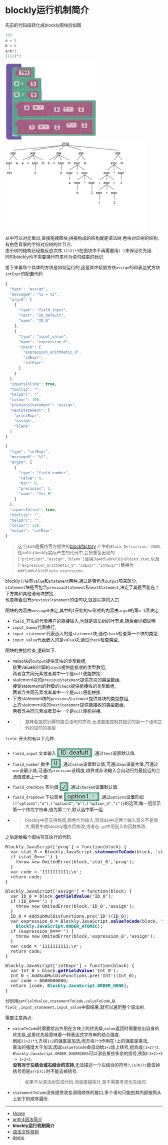 # blockly运行机制简介

先前的代码段转化成blockly图块后如图
``` js
193
a = 5
b = 6
a+b*2
(1+2)*3
```
<p><img src="./img/asmd.png" alt="asmd" width="300" style="float:left"><img src="./img/expr_parse_tree.png" alt="parse_tree" width="450" style="float:left"></p><br style="clear:both">

从中可以对比看出,直接拖拽图块,拼接构成的结构就是语法树.色块对应树的结构,有白色背景的字符对应树的叶节点.  
由于树的结构已经能反应次序,`(1+2)*3`在图块中不再需要用`( )`来保证优先级.  
同时blockly也不需要换行符来作为语句结束的标记.  

接下来看每个具体的方块是如何运行的,这是其中赋值方块`assign`的和表达式方块`intExpr`的配置代码  
``` js
{
  "type": "assign",
  "message0": "%1 = %2",
  "args0": [
    {
      "type": "field_input",
      "text": "ID_default",
      "name": "ID_0"
    },
    {
      "type": "input_value",
      "name": "expression_0",
      "check": [
        "expression_arithmetic_0",
        "idExpr",
        "intExpr"
      ]
    }
  ],
  "inputsInline": true,
  "tooltip": "",
  "helpUrl": "",
  "colour": 160,
  "previousStatement": "assign",
  "nextStatement": [
    "printExpr",
    "assign",
    "blank"
  ]
}
```
``` js
{
  "type": "intExpr",
  "message0": "%1",
  "args0": [
    {
      "type": "field_number",
      "value": 0,
      "min": 0,
      "precision": 1,
      "name": "Int_0"
    }
  ],
  "inputsInline": true,
  "tooltip": "",
  "helpUrl": "",
  "colour": 330,
  "output": "intExpr"
}
```
> 这个json是模仿官方提供的[blockfactory](https://blockly-demo.appspot.com/static/demos/blockfactory/index.html) 产生的`Block Definition: JSON`,在antlr-blockly实际产生的代码中,会把重复出现的`["printExpr","assign","blank"]`替换为`AddSubMulDivBlocks.stat`,以及`["expression_arithmetic_0","idExpr","intExpr"]`替换为`AddSubMulDivBlocks.expression`.  

blockly方块有`value`和`statement`两种,通过是否包含`output`项来区分,  
`statement`块是否包含`previousStatement`和`nextStatement`,决定了其是否能在上下方向和其他语句块拼接,  
也意味着没有`previousStatement`的语句块,就是程序的入口.  

图块的内容由`message0`决定,其中的`1`开始的` %n `形式的内容由`args0`的第`n-1`项决定:  
+ `field_`开头的代表用户的直接输入,也就是语法树的叶节点,随后会详细说明  
+ `input_dummy`代表换行,  
+ `input_statement`代表嵌入的是`statement`块,通过`check`检查第一个块的类型,  
+ `input_value`代表嵌入的是`value`块,通过`check`检查类型,  

图块的拼接检查,逻辑如下:  
+ value块的`output`提供其块的类型数组,  
  接受value的针脚的`check`提供能接收的类型数组,  
  两者含共同元素或者其中一个是`null`便能拼接.
+ statement块的`previousStatement`提供其块的类型数组,  
  接受statement的针脚的`check`提供能接收的类型数组,  
  两者含共同元素或者其中一个是`null`便能拼接.
+ 下方statement块的`previousStatement`提供其块的类型数组,  
  上方statement块的`nextStatement`提供能接收的类型数组,  
  两者含共同元素或者其中一个是`null`便能拼接.
+ > 意味着提供针脚的接受语句的方块,无法直接控制其接受的第一个语句之外的语句的类型

`field_`开头的有以下几种:  
+ `field_input` 文本输入 <img src="./img/field_input_demo.png" alt="field_input" style="position:relative;top:8px;"> ,通过`text`设置默认值.
+ `field_number` 数字 <img src="./img/field_number_demo.png" alt="field_number" style="position:relative;top:8px;"> ,通过`value`设置默认值,可通过`max`设最大值,可通过`min`设最小值,可通过`precision`设精度,越界或非法输入会自动归为最接近的合法值或者上一个值.
+ `field_checkbox` 布尔值 <img src="./img/field_checkbox_demo.png" alt="field_checkbox" style="position:relative;top:8px;"> ,通过`checked`设置默认值.
+ `field_dropdown` 下拉菜单 <img src="./img/field_dropdown_demo.png" alt="field_dropdown" style="position:relative;top:8px;"> ,通过`options`设置形如`[["option1","a"],["option2","b"],["option_3","c"]]`的选项,每一组显示第一个作为字符串,值为第二个,默认选中第一组.  
+ > blockly中还支持角度,颜色作为输入,常规dsl中这两个输入意义不是很大,需要生成blockly程序后修改,或者在`.g4`中用嵌入的函数修改.

之后是给每个图块写其执行的代码
<pre>
Blockly.JavaScript['prog'] = function(block) {
  var stat_0 = Blockly.JavaScript.<span style="font-weight: bold;color:navy">statementToCode</span>(block, 'stat_0');
  if (stat_0==='') {
    throw new OmitedError(block,'stat_0','prog');
  }
  var code = '1111111111;\n';
  return code;
}
</pre>
<pre>
Blockly.JavaScript['assign'] = function(block) {
  var ID_0 = block.<span style="font-weight: bold;color:navy">getFieldValue</span>('ID_0');
  if (ID_0==='') {
    throw new OmitedError(block,'ID_0','assign');
  }
  ID_0 = AddSubMulDivFunctions.pre('ID')(ID_0);
  var expression_0 = Blockly.JavaScript.<span style="font-weight: bold;color:navy">valueToCode</span>(block, 'expression_0', 
    <span style="font-weight: bold;color:teal">Blockly.JavaScript.ORDER_ATOMIC</span>);
  if (expression_0==='') {
    throw new OmitedError(block,'expression_0','assign');
  }
  var code = '1111111111;\n';
  return code;
}
</pre>
<pre>
Blockly.JavaScript['intExpr'] = function(block) {
  var Int_0 = block.<span style="font-weight: bold;color:navy">getFieldValue</span>('Int_0');
  Int_0 = AddSubMulDivFunctions.pre('Int')(Int_0);
  var code = 0000000000;
  return [code, <span style="font-weight: bold;color:teal">Blockly.JavaScript.ORDER_NONE</span>];
}
</pre>

分别用`getFieldValue,statementToCode,valueToCode`,从`field_,input_statement,input_value`中取结果,就可以遍历整个语法树.  

需要注意两点:
+ `valueToCode`时需要给出作用在方块上的优先级,`value`返回时需要给出自身的优先级,这里优先级意味着一种表达式字符串的结合强度.  
例如`(1+2)*3`,方块`1+2`的强度是加法,而方块`?*3`作用在`?`上的强度是乘法,  
乘法的强度大于加法,因此`valueToCode`会自动给`1+2`加上括号,组合成`(1+2)*3`.  
`Blockly.JavaScript.ORDER_OVERRIDES`可以消去某些多余的括号,例如`(1+2)+3 -> 1+2+3`,  
**没有对于左结合或右结合的支持**,无法描述一个左结合的符号`?`,`(a?b)?c`能去掉括号但是`a?(b?c)`时不能去掉括号.
  > 如果不从语法树生成代码,而是直接执行,是不需要考虑优先级的.
+ `statementToCode`没有提供改变调用顺序的接口,多个语句只能由其内部按照从上到下的顺序遍历.


- - -

- [Home](README.md)  
- [antlr4语法简介](antlr4.md)  
- **blockly运行机制简介**  
- [语法文件规则](grammerFile.md)  
- [demo](demo.md)  